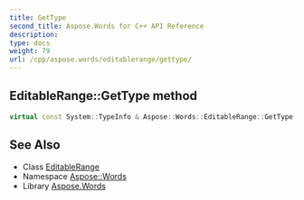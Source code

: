 ```yaml
---
title: GetType
second_title: Aspose.Words for C++ API Reference
description: 
type: docs
weight: 79
url: /cpp/aspose.words/editablerange/gettype/
---
```

## EditableRange::GetType method




```cpp
virtual const System::TypeInfo & Aspose::Words::EditableRange::GetType() const override
```

## See Also

* Class [EditableRange](../)
* Namespace [Aspose::Words](../../)
* Library [Aspose.Words](../../../)
